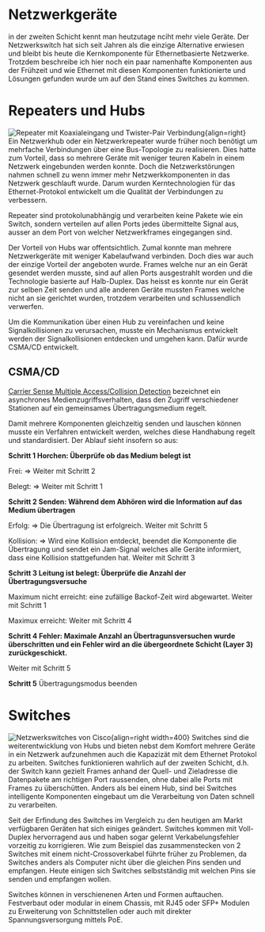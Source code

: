 # Netzwerkgeräte

in der zweiten Schicht kennt man heutzutage nciht mehr viele Geräte. Der Netzwerkswitch hat sich seit Jahren als die einzige Alternative erwiesen und bleibt bis heute die Kernkomponente für Ethernetbasierte Netzwerke. Trotzdem beschreibe ich hier noch ein paar namenhafte Komponenten aus der Frühzeit und wie Ethernet mit diesen Komponenten funktionierte und Lösungen gefunden wurde um auf den Stand eines Switches zu kommen.

# Repeaters und Hubs

![Repeater mit Koaxialeingang und Twister-Pair Verbindung](https://upload.wikimedia.org/wikipedia/commons/thumb/9/9e/Network_card.jpg/330px-Network_card.jpg){align=right}
Ein Netzwerkhub oder ein Netzwerkrepeater wurde früher noch benötigt um mehrfache Verbindungen über eine Bus-Topologie zu realisieren. Dies hatte zum Vorteil, dass so mehrere Geräte mit weniger teuren Kabeln in einem Netzwerk eingebunden werden konnte. Doch die Netzwerkstörungen nahmen schnell zu wenn immer mehr Netzwerkkomponenten in das Netzwerk geschlauft wurde. Darum wurden Kerntechnologien für das Ethernet-Protokol entwickelt um die Qualität der Verbindungen zu verbessern.

Repeater sind protokolunabhängig und verarbeiten keine Pakete wie ein Switch, sondern verteilen auf allen Ports jedes übermittelte Signal aus, ausser an dem Port von welcher Netzwerkframes eingegangen sind.

Der Vorteil von Hubs war offentsichtlich. Zumal konnte man mehrere Netzwerkgeräte mit weniger Kabelaufwand verbinden. Doch dies war auch der einzige Vorteil der angeboten wurde. Frames welche nur an ein Gerät gesendet werden musste, sind auf allen Ports ausgestrahlt worden und die Technologie basierte auf Halb-Duplex. Das heisst es konnte nur ein Gerät zur selben Zeit senden und alle anderen Geräte mussten Frames welche nicht an sie gerichtet wurden, trotzdem verarbeiten und schlussendlich verwerfen.

Um die Kommunikation über einen Hub zu vereinfachen und keine Signalkollisionen zu verursachen, musste ein Mechanismus entwickelt werden der Signalkollisionen entdecken und umgehen kann. Dafür wurde CSMA/CD entwickelt.

## CSMA/CD

[Carrier Sense Multiple Access/Collision Detection](https://de.wikipedia.org/wiki/Carrier_Sense_Multiple_Access/Collision_Detection) bezeichnet ein asynchrones Medienzugriffsverhalten, dass den Zugriff verschiedener Stationen auf ein gemeinsames Übertragungsmedium regelt.

Damit mehrere Komponenten gleichzeitig senden und lauschen können musste ein Verfahren entwickelt werden, welches diese Handhabung regelt und standardisiert. Der Ablauf sieht insofern so aus:

**Schritt 1 Horchen: Überprüfe ob das Medium belegt ist**

Frei: => Weiter mit Schritt 2

Belegt: => Weiter mit Schritt 1

**Schritt 2 Senden: Während dem Abhören wird die Information auf das Medium übertragen**

   Erfolg: => Die Übertragung ist erfolgreich. Weiter mit Schritt 5

   Kollision: => Wird eine Kollision entdeckt, beendet die Komponente die Übertragung und sendet ein Jam-Signal welches alle Geräte informiert, dass eine Kollision stattgefunden hat. Weiter mit Schritt 3

**Schritt 3 Leitung ist belegt: Überprüfe die Anzahl der Übertragungsversuche**

   Maximum nicht erreicht: eine zufällige Backof-Zeit wird abgewartet. Weiter mit Schritt 1

   Maximux erreicht: Weiter mit Schritt 4

**Schritt 4 Fehler: Maximale Anzahl an Übertragunsversuchen wurde überschritten und ein Fehler wird an die übergeordnete Schicht (Layer 3) zurückgeschickt.**

Weiter mit Schritt 5

**Schritt 5** Übertragungsmodus beenden


# Switches

![Netzwerkswitches von Cisco](https://cdn.competec.ch/images2/3/9/0/56267093/56267093_xxl3.jpg){align=right width=400}
Switches sind die weiterentwicklung von Hubs und bieten nebst dem Komfort mehrere Geräte in ein Netzwerk aufzunehmen auch die Kapazizät mit dem Ethernet Protokol zu arbeiten. Switches funktionieren wahrlich auf der zweiten Schicht, d.h. der Switch kann gezielt Frames anhand der Quell- und Zieladresse die Datenpakete am richtigen Port raussenden, ohne dabei alle Ports mit Frames zu überschütten. Anders als bei einem Hub, sind bei Switches intelligente Komponenten eingebaut um die Verarbeitung von Daten schnell zu verarbeiten.

Seit der Erfindung des Switches im Vergleich zu den heutigen am Markt verfügbaren Geräten hat sich einiges geändert. Switches kommen mit Voll-Duplex hervorragend aus und haben sogar gelernt Verkabelungsfehler vorzeitig zu korrigieren. Wie zum Beispiel das zusammenstecken von 2 Switches mit einem nicht-Crossoverkabel führte früher zu Problemen, da Switches anders als Computer nicht über die gleichen Pins senden und empfangen. Heute einigen sich Switches selbstständig mit welchen Pins sie senden und empfangen wollen.

Switches können in verschienenen Arten und Formen auftauchen. Festverbaut oder modular in einem Chassis, mit RJ45 oder SFP+ Modulen zu Erweiterung von Schnittstellen oder auch mit direkter Spannungsversorgung mittels PoE.
